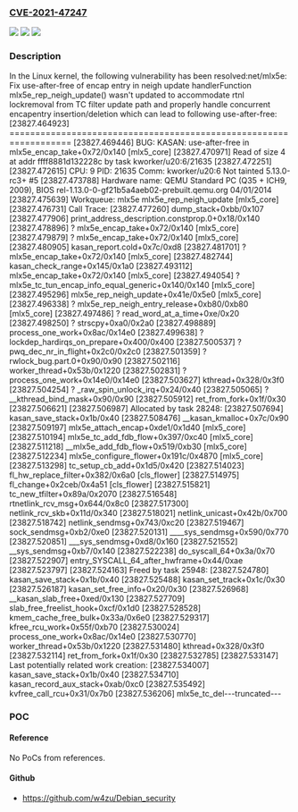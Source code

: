 ### [CVE-2021-47247](https://cve.mitre.org/cgi-bin/cvename.cgi?name=CVE-2021-47247)
![](https://img.shields.io/static/v1?label=Product&message=Linux&color=blue)
![](https://img.shields.io/static/v1?label=Version&message=2a1f1768fa17805ca2e937e2e034a7c3433d3bdc%3C%200d1e7a7964ce6abb28883a3906bbc20fe0009f03%20&color=brighgreen)
![](https://img.shields.io/static/v1?label=Vulnerability&message=n%2Fa&color=brighgreen)

### Description

In the Linux kernel, the following vulnerability has been resolved:net/mlx5e: Fix use-after-free of encap entry in neigh update handlerFunction mlx5e_rep_neigh_update() wasn't updated to accommodate rtnl lockremoval from TC filter update path and properly handle concurrent encapentry insertion/deletion which can lead to following use-after-free: [23827.464923] ================================================================== [23827.469446] BUG: KASAN: use-after-free in mlx5e_encap_take+0x72/0x140 [mlx5_core] [23827.470971] Read of size 4 at addr ffff8881d132228c by task kworker/u20:6/21635 [23827.472251] [23827.472615] CPU: 9 PID: 21635 Comm: kworker/u20:6 Not tainted 5.13.0-rc3+ #5 [23827.473788] Hardware name: QEMU Standard PC (Q35 + ICH9, 2009), BIOS rel-1.13.0-0-gf21b5a4aeb02-prebuilt.qemu.org 04/01/2014 [23827.475639] Workqueue: mlx5e mlx5e_rep_neigh_update [mlx5_core] [23827.476731] Call Trace: [23827.477260]  dump_stack+0xbb/0x107 [23827.477906]  print_address_description.constprop.0+0x18/0x140 [23827.478896]  ? mlx5e_encap_take+0x72/0x140 [mlx5_core] [23827.479879]  ? mlx5e_encap_take+0x72/0x140 [mlx5_core] [23827.480905]  kasan_report.cold+0x7c/0xd8 [23827.481701]  ? mlx5e_encap_take+0x72/0x140 [mlx5_core] [23827.482744]  kasan_check_range+0x145/0x1a0 [23827.493112]  mlx5e_encap_take+0x72/0x140 [mlx5_core] [23827.494054]  ? mlx5e_tc_tun_encap_info_equal_generic+0x140/0x140 [mlx5_core] [23827.495296]  mlx5e_rep_neigh_update+0x41e/0x5e0 [mlx5_core] [23827.496338]  ? mlx5e_rep_neigh_entry_release+0xb80/0xb80 [mlx5_core] [23827.497486]  ? read_word_at_a_time+0xe/0x20 [23827.498250]  ? strscpy+0xa0/0x2a0 [23827.498889]  process_one_work+0x8ac/0x14e0 [23827.499638]  ? lockdep_hardirqs_on_prepare+0x400/0x400 [23827.500537]  ? pwq_dec_nr_in_flight+0x2c0/0x2c0 [23827.501359]  ? rwlock_bug.part.0+0x90/0x90 [23827.502116]  worker_thread+0x53b/0x1220 [23827.502831]  ? process_one_work+0x14e0/0x14e0 [23827.503627]  kthread+0x328/0x3f0 [23827.504254]  ? _raw_spin_unlock_irq+0x24/0x40 [23827.505065]  ? __kthread_bind_mask+0x90/0x90 [23827.505912]  ret_from_fork+0x1f/0x30 [23827.506621] [23827.506987] Allocated by task 28248: [23827.507694]  kasan_save_stack+0x1b/0x40 [23827.508476]  __kasan_kmalloc+0x7c/0x90 [23827.509197]  mlx5e_attach_encap+0xde1/0x1d40 [mlx5_core] [23827.510194]  mlx5e_tc_add_fdb_flow+0x397/0xc40 [mlx5_core] [23827.511218]  __mlx5e_add_fdb_flow+0x519/0xb30 [mlx5_core] [23827.512234]  mlx5e_configure_flower+0x191c/0x4870 [mlx5_core] [23827.513298]  tc_setup_cb_add+0x1d5/0x420 [23827.514023]  fl_hw_replace_filter+0x382/0x6a0 [cls_flower] [23827.514975]  fl_change+0x2ceb/0x4a51 [cls_flower] [23827.515821]  tc_new_tfilter+0x89a/0x2070 [23827.516548]  rtnetlink_rcv_msg+0x644/0x8c0 [23827.517300]  netlink_rcv_skb+0x11d/0x340 [23827.518021]  netlink_unicast+0x42b/0x700 [23827.518742]  netlink_sendmsg+0x743/0xc20 [23827.519467]  sock_sendmsg+0xb2/0xe0 [23827.520131]  ____sys_sendmsg+0x590/0x770 [23827.520851]  ___sys_sendmsg+0xd8/0x160 [23827.521552]  __sys_sendmsg+0xb7/0x140 [23827.522238]  do_syscall_64+0x3a/0x70 [23827.522907]  entry_SYSCALL_64_after_hwframe+0x44/0xae [23827.523797] [23827.524163] Freed by task 25948: [23827.524780]  kasan_save_stack+0x1b/0x40 [23827.525488]  kasan_set_track+0x1c/0x30 [23827.526187]  kasan_set_free_info+0x20/0x30 [23827.526968]  __kasan_slab_free+0xed/0x130 [23827.527709]  slab_free_freelist_hook+0xcf/0x1d0 [23827.528528]  kmem_cache_free_bulk+0x33a/0x6e0 [23827.529317]  kfree_rcu_work+0x55f/0xb70 [23827.530024]  process_one_work+0x8ac/0x14e0 [23827.530770]  worker_thread+0x53b/0x1220 [23827.531480]  kthread+0x328/0x3f0 [23827.532114]  ret_from_fork+0x1f/0x30 [23827.532785] [23827.533147] Last potentially related work creation: [23827.534007]  kasan_save_stack+0x1b/0x40 [23827.534710]  kasan_record_aux_stack+0xab/0xc0 [23827.535492]  kvfree_call_rcu+0x31/0x7b0 [23827.536206]  mlx5e_tc_del---truncated---

### POC

#### Reference
No PoCs from references.

#### Github
- https://github.com/w4zu/Debian_security

